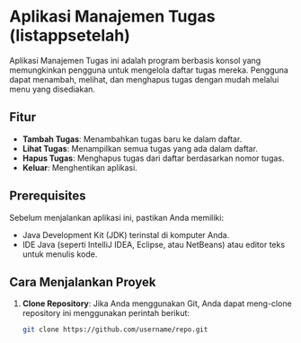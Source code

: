 # Aplikasi Manajemen Tugas (listappsetelah)

Aplikasi Manajemen Tugas ini adalah program berbasis konsol yang memungkinkan pengguna untuk mengelola daftar tugas mereka. Pengguna dapat menambah, melihat, dan menghapus tugas dengan mudah melalui menu yang disediakan.

## Fitur

- **Tambah Tugas**: Menambahkan tugas baru ke dalam daftar.
- **Lihat Tugas**: Menampilkan semua tugas yang ada dalam daftar.
- **Hapus Tugas**: Menghapus tugas dari daftar berdasarkan nomor tugas.
- **Keluar**: Menghentikan aplikasi.

## Prerequisites

Sebelum menjalankan aplikasi ini, pastikan Anda memiliki:

- Java Development Kit (JDK) terinstal di komputer Anda.
- IDE Java (seperti IntelliJ IDEA, Eclipse, atau NetBeans) atau editor teks untuk menulis kode.

## Cara Menjalankan Proyek

1. **Clone Repository**: Jika Anda menggunakan Git, Anda dapat meng-clone repository ini menggunakan perintah berikut:
   ```bash
   git clone https://github.com/username/repo.git